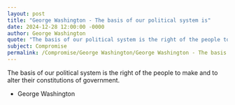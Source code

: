 ```yaml
---
layout: post
title: "George Washington - The basis of our political system is"
date: 2024-12-28 12:00:00 -0000
author: George Washington
quote: "The basis of our political system is the right of the people to make and to alter their constitutions of government."
subject: Compromise
permalink: /Compromise/George Washington/George Washington - The basis of our political system is
---
```


The basis of our political system is the right of the people to make and to alter their constitutions of government.

- George Washington
